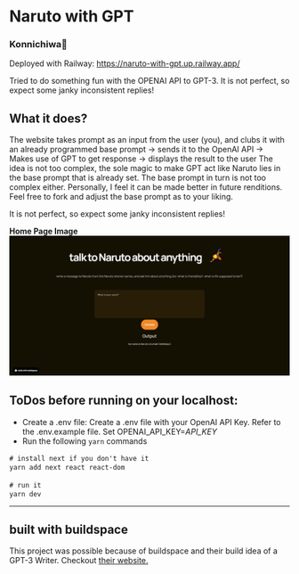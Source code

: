 # Naruto with GPT
### Konnichiwa👋
Deployed with Railway: https://naruto-with-gpt.up.railway.app/ 

Tried to do something fun with the OPENAI API to GPT-3. It is not perfect, so expect some janky inconsistent replies!

## What it does?
The website takes prompt as an input from the user (you), and clubs it with an already programmed base prompt -> sends it to the OpenAI API -> Makes use of GPT to get response -> displays the result to the user
The idea is not too complex, the sole magic to make GPT act like Naruto lies in the base prompt that is already set. The base prompt in turn is not too complex either. Personally, I feel it can be made better in future renditions. Feel free to fork and adjust the base prompt as to your liking.

It is not perfect, so expect some janky inconsistent replies!

**Home Page Image**
![Home Page Image](screenshots/Home-Page.png)

## ToDos before running on your localhost:
- Create a .env file: Create a .env file with your OpenAI API Key. Refer to the .env.example file. Set OPENAI_API_KEY=_API_KEY_
- Run the following `yarn` commands
```
# install next if you don't have it
yarn add next react react-dom

# run it
yarn dev
```

---
## built with buildspace
This project was possible because of buildspace and their build idea of a GPT-3 Writer. 
Checkout [their website.](https://buildspace.so/builds)
